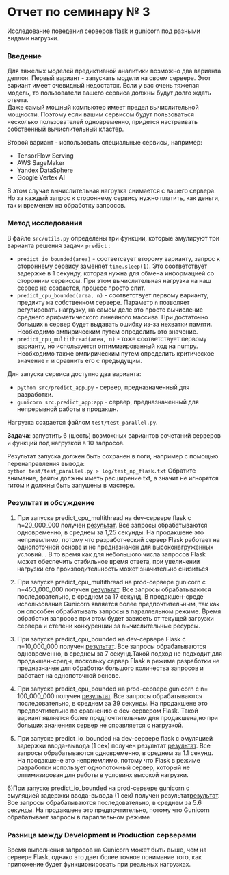 # Отчет по семинару № 3
Исследование поведения серверов flask и gunicorn под разными видами нагрузки.  

### Введение
Для тяжелых моделей предиктивной аналитики возможно два варианта деплоя. 
Первый вариант - запускать модели на своем сервере. 
Этот вариант имеет очевидный недостаток. 
Если у вас очень тяжелая модель, то пользователи вашего сервиса должны будут долго ждать ответа.  
Даже самый мощный компьютер имеет предел вычислительной мощности. 
Поэтому если вашим сервисом будут пользоваться несколько пользователей одновременно, придется настраивать собственный вычислительный кластер. 

Второй вариант - использовать специальные сервисы, например:  
- TensorFlow Serving
- AWS SageMaker
- Yandex DataSphere
- Google Vertex AI

В этом случае вычислительная нагрузка снимается с вашего сервера. 
Но за каждый запрос к стороннему сервису нужно платить, как деньги, так и временем на обработку запросов. 

### Метод исследования
В файле `src/utils.py` определены три функции, которые эмулируют три варианта решения задачи `predict` :
- `predict_io_bounded(area)` - соответсвует второму варианту, запрос к стороннему сервису заменяет `time.sleep(1)`. 
Это соответствует задержке в 1 секунду, которая нужна для обмена информацией со сторонним сервисом. 
При этом вычислительная нагрузка на наш сервер не создается, процесс просто спит. 
- `predict_cpu_bounded(area, n)` - соответствует первому варианту, предикту на собственном сервере. 
Параметр `n` позволяет регулировать нагрузку, на самом деле это просто вычисление среднего арифметического линейного массива. 
При достаточно больших `n` сервер будет выдавать ошибку из-за нехватки памяти. 
Необходимо эмпирическим путем определить это значение. 
- `predict_cpu_multithread(area, n)` - тоже соответствует первому варианту, но используется оптимизированный код на numpy. 
Необходимо также эмпирическим путем определить критическое значение `n` и сравнить его с предыдущим. 

Для запуска сервиса доступно два варианта: 
- `python src/predict_app.py` - сервер, предназначенный для разработки. 
- `gunicorn src.predict_app:app` - сервер, предназначенный для непрерывной работы в продакшн. 

Нагрузка создается файлом `test/test_parallel.py`.  

**Задача**: запустить 6 (шесть) возможных вариантов сочетаний серверов и функций под нагрузкой в 10 запросов. 

Результат запуска должен быть сохранен в логи, например с помощью перенаправления вывода:  
`python test/test_parallel.py > log/test_np_flask.txt` 
Обратите внимание, файлы должны иметь расширение txt, а значит не игнорятся гитом и должны быть запушены в мастере.  

### Результат и обсуждение
1) При запуске predict_cpu_multithread на dev-сервере flask с n=20_000_000 получен [результат](docs/log/flask_cpu_multithread.txt). 
Все запросы обрабатываются одновременно, в среднем за 1,25 секунды. 
На продакшене это неприемлимо, потому что разработческий сервер Flask работает на однопоточной основе и не предназначен для высоконагруженных условий. . В то время как для небольшого числа запросов Flask может обеспечить стабильное время ответа, при увеличении нагрузки его производительность может значительно снизиться 

2) При запуске predict_cpu_multithread на prod-сервере gunicorn с n=450_000_000  получен [результат](docs/log/gunicorn_cpu_multithread.txt). 
Все запросы обрабатываются последовательно, в среднем за 17 секунд. 
В продакшен-среде использование Gunicorn является более предпочтительным, так как он способен обрабатывать запросы в параллельном режиме. Время обработки запросов при этом будет зависеть от текущей загрузки сервера и степени конкуренции за вычислительные ресурсы.

3) При запуске predict_cpu_bounded на dev-сервере Flask с n=10_000_000 получен [результат](docs/log/Flask_cpu_bounded.txt).  Все запросы обрабатываются одновременно, в среднем за 7 секунд.Такой подход не подходит для продакшен-среды, поскольку сервер Flask в режиме разработки не предназначен для обработки большого количества запросов и работает на однопоточной основе.

4) При запуске predict_cpu_bounded на prod-сервере gunicorn с n= 100_000_000 получен [результат](docs/log/gunicorn_cpu_bounded.txt). Все запросы обрабатываются последовательно, в среднем за 39 секунды. На продакшене это предпочтительно по сравнению с dev-сервером Flask. Такой вариант является более предпочтительным для продакшена,но при больших значениях сервер не справляется с нагрузкой.

5) При запуске predict_io_bounded на dev-сервере flask с эмуляцией задержки ввода-вывода (1 сек) получен результат [результат](docs/log/flask_io_bounded.txt). Все запросы обрабатываются одновременно, в среднем за 1.1 секунд. На продакшене это неприемлимо, потому что Flask в режиме разработки использует однопоточный сервер, который не оптимизирован для работы в условиях высокой нагрузки.

6)При запуске predict_io_bounded на prod-сервере gunicorn с эмуляцией задержки ввода-вывода (1 сек) получен результат[результат](docs/log/gunicorn_io_bounded.txt). Все запросы обрабатываются последовательно, в среднем за 5.6 секунды. На продакшене это предпочтительно, потому что Gunicorn обрабатывает запросы в параллельном режиме

### Разница между Development и Production серверами

Время выполнения запросов на Gunicorn может быть выше, чем на сервере Flask, однако это дает более точное понимание того, как приложение будет функционировать при реальных нагрузках.